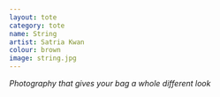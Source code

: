 ```yaml
---
layout: tote
category: tote
name: String
artist: Satria Kwan
colour: brown
image: string.jpg
---
```


*Photography that gives your bag a whole different look*
